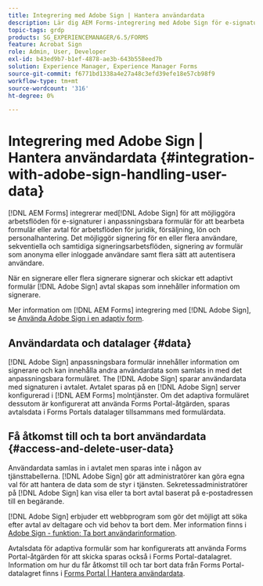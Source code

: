 ```yaml
---
title: Integrering med Adobe Sign | Hantera användardata
description: Lär dig AEM Forms-integrering med Adobe Sign för e-signaturer i anpassningsbara formulär. Det har stöd för flera signeringsalternativ för olika arbetsflöden.
topic-tags: grdp
products: SG_EXPERIENCEMANAGER/6.5/FORMS
feature: Acrobat Sign
role: Admin, User, Developer
exl-id: b43ed9b7-b1ef-4878-ae3b-643b558eed7b
solution: Experience Manager, Experience Manager Forms
source-git-commit: f6771bd1338a4e27a48c3efd39efe18e57cb98f9
workflow-type: tm+mt
source-wordcount: '316'
ht-degree: 0%

---
```


# Integrering med Adobe Sign | Hantera användardata {#integration-with-adobe-sign-handling-user-data}

[!DNL AEM Forms] integrerar med[!DNL  Adobe Sign] för att möjliggöra arbetsflöden för e-signaturer i anpassningsbara formulär för att bearbeta formulär eller avtal för arbetsflöden för juridik, försäljning, lön och personalhantering. Det möjliggör signering för en eller flera användare, sekventiella och samtidiga signeringsarbetsflöden, signering av formulär som anonyma eller inloggade användare samt flera sätt att autentisera användare.

När en signerare eller flera signerare signerar och skickar ett adaptivt formulär [!DNL Adobe Sign] avtal skapas som innehåller information om signerare.

Mer information om [!DNL AEM Forms] integrering med [!DNL Adobe Sign], se [Använda Adobe Sign i en adaptiv form](/help/forms/using/working-with-adobe-sign.md).

## Användardata och datalager {#data}

[!DNL Adobe Sign] anpassningsbara formulär innehåller information om signerare och kan innehålla andra användardata som samlats in med det anpassningsbara formuläret. The [!DNL Adobe Sign] sparar användardata med signaturen i avtalet. Avtalet sparas på en [!DNL Adobe Sign] server konfigurerad i [!DNL AEM Forms] molntjänster. Om det adaptiva formuläret dessutom är konfigurerat att använda Forms Portal-åtgärden, sparas avtalsdata i Forms Portals datalager tillsammans med formulärdata.

## Få åtkomst till och ta bort användardata {#access-and-delete-user-data}

Användardata samlas in i avtalet men sparas inte i någon av tjänsttabellerna. [!DNL Adobe Sign] gör att administratörer kan göra egna val för att hantera de data som de styr i tjänsten. Sekretessadministratörer på [!DNL Adobe Sign] kan visa eller ta bort avtal baserat på e-postadressen till en begärande.

[!DNL Adobe Sign] erbjuder ett webbprogram som gör det möjligt att söka efter avtal av deltagare och vid behov ta bort dem. Mer information finns i [Adobe Sign - funktion: Ta bort användarinformation](https://helpx.adobe.com/sign/help/adobesign_gdpr_user_deletion.html).

Avtalsdata för adaptiva formulär som har konfigurerats att använda Forms Portal-åtgärden för att skicka sparas också i Forms Portal-datalagret. Information om hur du får åtkomst till och tar bort data från Forms Portal-datalagret finns i [Forms Portal | Hantera användardata](/help/forms/using/forms-portal-handling-user-data.md).
